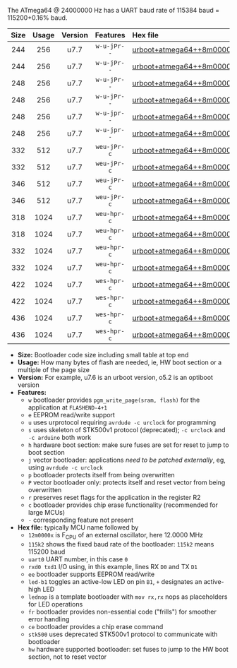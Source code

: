 The ATmega64 @ 24000000 Hz has a UART baud rate of 115384 baud = 115200+0.16% baud.

|Size|Usage|Version|Features|Hex file|
|:-:|:-:|:-:|:-:|:--|
|244|256|u7.7|`w-u-jPr--`|[urboot+atmega64++8m0000x+++38k4_uart1_rxd2_txd3_led+b5.hex](https://raw.githubusercontent.com/stefanrueger/urboot.hex/main/mcus/atmega64/external_oscillator/fcpu++8m0000_Hz/br+++38k4_bps/urboot+atmega64++8m0000x+++38k4_uart1_rxd2_txd3_led+b5.hex)|
|244|256|u7.7|`w-u-jPr--`|[urboot+atmega64++8m0000x+++38k4_uart1_rxd2_txd3_lednop.hex](https://raw.githubusercontent.com/stefanrueger/urboot.hex/main/mcus/atmega64/external_oscillator/fcpu++8m0000_Hz/br+++38k4_bps/urboot+atmega64++8m0000x+++38k4_uart1_rxd2_txd3_lednop.hex)|
|248|256|u7.7|`w-u-jPr--`|[urboot+atmega64++8m0000x+++38k4_uart0_rxe0_txe1_led+b5_fr.hex](https://raw.githubusercontent.com/stefanrueger/urboot.hex/main/mcus/atmega64/external_oscillator/fcpu++8m0000_Hz/br+++38k4_bps/urboot+atmega64++8m0000x+++38k4_uart0_rxe0_txe1_led+b5_fr.hex)|
|248|256|u7.7|`w-u-jPr--`|[urboot+atmega64++8m0000x+++38k4_uart0_rxe0_txe1_lednop_fr.hex](https://raw.githubusercontent.com/stefanrueger/urboot.hex/main/mcus/atmega64/external_oscillator/fcpu++8m0000_Hz/br+++38k4_bps/urboot+atmega64++8m0000x+++38k4_uart0_rxe0_txe1_lednop_fr.hex)|
|248|256|u7.7|`w-u-jpr--`|[urboot+atmega64++8m0000x+++38k4_uart1_rxd2_txd3_led+b5_fr.hex](https://raw.githubusercontent.com/stefanrueger/urboot.hex/main/mcus/atmega64/external_oscillator/fcpu++8m0000_Hz/br+++38k4_bps/urboot+atmega64++8m0000x+++38k4_uart1_rxd2_txd3_led+b5_fr.hex)|
|248|256|u7.7|`w-u-jpr--`|[urboot+atmega64++8m0000x+++38k4_uart1_rxd2_txd3_lednop_fr.hex](https://raw.githubusercontent.com/stefanrueger/urboot.hex/main/mcus/atmega64/external_oscillator/fcpu++8m0000_Hz/br+++38k4_bps/urboot+atmega64++8m0000x+++38k4_uart1_rxd2_txd3_lednop_fr.hex)|
|332|512|u7.7|`weu-jPr-c`|[urboot+atmega64++8m0000x+++38k4_uart0_rxe0_txe1_ee_led+b5_fr_ce.hex](https://raw.githubusercontent.com/stefanrueger/urboot.hex/main/mcus/atmega64/external_oscillator/fcpu++8m0000_Hz/br+++38k4_bps/urboot+atmega64++8m0000x+++38k4_uart0_rxe0_txe1_ee_led+b5_fr_ce.hex)|
|332|512|u7.7|`weu-jPr-c`|[urboot+atmega64++8m0000x+++38k4_uart0_rxe0_txe1_ee_lednop_fr_ce.hex](https://raw.githubusercontent.com/stefanrueger/urboot.hex/main/mcus/atmega64/external_oscillator/fcpu++8m0000_Hz/br+++38k4_bps/urboot+atmega64++8m0000x+++38k4_uart0_rxe0_txe1_ee_lednop_fr_ce.hex)|
|346|512|u7.7|`weu-jPr-c`|[urboot+atmega64++8m0000x+++38k4_uart1_rxd2_txd3_ee_led+b5_fr_ce.hex](https://raw.githubusercontent.com/stefanrueger/urboot.hex/main/mcus/atmega64/external_oscillator/fcpu++8m0000_Hz/br+++38k4_bps/urboot+atmega64++8m0000x+++38k4_uart1_rxd2_txd3_ee_led+b5_fr_ce.hex)|
|346|512|u7.7|`weu-jPr-c`|[urboot+atmega64++8m0000x+++38k4_uart1_rxd2_txd3_ee_lednop_fr_ce.hex](https://raw.githubusercontent.com/stefanrueger/urboot.hex/main/mcus/atmega64/external_oscillator/fcpu++8m0000_Hz/br+++38k4_bps/urboot+atmega64++8m0000x+++38k4_uart1_rxd2_txd3_ee_lednop_fr_ce.hex)|
|318|1024|u7.7|`weu-hpr-c`|[urboot+atmega64++8m0000x+++38k4_uart0_rxe0_txe1_ee_led+b5_fr_ce_hw.hex](https://raw.githubusercontent.com/stefanrueger/urboot.hex/main/mcus/atmega64/external_oscillator/fcpu++8m0000_Hz/br+++38k4_bps/urboot+atmega64++8m0000x+++38k4_uart0_rxe0_txe1_ee_led+b5_fr_ce_hw.hex)|
|318|1024|u7.7|`weu-hpr-c`|[urboot+atmega64++8m0000x+++38k4_uart0_rxe0_txe1_ee_lednop_fr_ce_hw.hex](https://raw.githubusercontent.com/stefanrueger/urboot.hex/main/mcus/atmega64/external_oscillator/fcpu++8m0000_Hz/br+++38k4_bps/urboot+atmega64++8m0000x+++38k4_uart0_rxe0_txe1_ee_lednop_fr_ce_hw.hex)|
|332|1024|u7.7|`weu-hpr-c`|[urboot+atmega64++8m0000x+++38k4_uart1_rxd2_txd3_ee_led+b5_fr_ce_hw.hex](https://raw.githubusercontent.com/stefanrueger/urboot.hex/main/mcus/atmega64/external_oscillator/fcpu++8m0000_Hz/br+++38k4_bps/urboot+atmega64++8m0000x+++38k4_uart1_rxd2_txd3_ee_led+b5_fr_ce_hw.hex)|
|332|1024|u7.7|`weu-hpr-c`|[urboot+atmega64++8m0000x+++38k4_uart1_rxd2_txd3_ee_lednop_fr_ce_hw.hex](https://raw.githubusercontent.com/stefanrueger/urboot.hex/main/mcus/atmega64/external_oscillator/fcpu++8m0000_Hz/br+++38k4_bps/urboot+atmega64++8m0000x+++38k4_uart1_rxd2_txd3_ee_lednop_fr_ce_hw.hex)|
|422|1024|u7.7|`wes-hpr-c`|[urboot+atmega64++8m0000x+++38k4_uart0_rxe0_txe1_ee_led+b5_fr_ce_stk500_hw.hex](https://raw.githubusercontent.com/stefanrueger/urboot.hex/main/mcus/atmega64/external_oscillator/fcpu++8m0000_Hz/br+++38k4_bps/urboot+atmega64++8m0000x+++38k4_uart0_rxe0_txe1_ee_led+b5_fr_ce_stk500_hw.hex)|
|422|1024|u7.7|`wes-hpr-c`|[urboot+atmega64++8m0000x+++38k4_uart0_rxe0_txe1_ee_lednop_fr_ce_stk500_hw.hex](https://raw.githubusercontent.com/stefanrueger/urboot.hex/main/mcus/atmega64/external_oscillator/fcpu++8m0000_Hz/br+++38k4_bps/urboot+atmega64++8m0000x+++38k4_uart0_rxe0_txe1_ee_lednop_fr_ce_stk500_hw.hex)|
|436|1024|u7.7|`wes-hpr-c`|[urboot+atmega64++8m0000x+++38k4_uart1_rxd2_txd3_ee_led+b5_fr_ce_stk500_hw.hex](https://raw.githubusercontent.com/stefanrueger/urboot.hex/main/mcus/atmega64/external_oscillator/fcpu++8m0000_Hz/br+++38k4_bps/urboot+atmega64++8m0000x+++38k4_uart1_rxd2_txd3_ee_led+b5_fr_ce_stk500_hw.hex)|
|436|1024|u7.7|`wes-hpr-c`|[urboot+atmega64++8m0000x+++38k4_uart1_rxd2_txd3_ee_lednop_fr_ce_stk500_hw.hex](https://raw.githubusercontent.com/stefanrueger/urboot.hex/main/mcus/atmega64/external_oscillator/fcpu++8m0000_Hz/br+++38k4_bps/urboot+atmega64++8m0000x+++38k4_uart1_rxd2_txd3_ee_lednop_fr_ce_stk500_hw.hex)|

- **Size:** Bootloader code size including small table at top end
- **Usage:** How many bytes of flash are needed, ie, HW boot section or a multiple of the page size
- **Version:** For example, u7.6 is an urboot version, o5.2 is an optiboot version
- **Features:**
  + `w` bootloader provides `pgm_write_page(sram, flash)` for the application at `FLASHEND-4+1`
  + `e` EEPROM read/write support
  + `u` uses urprotocol requiring `avrdude -c urclock` for programming
  + `s` uses skeleton of STK500v1 protocol (deprecated); `-c urclock` and `-c arduino` both work
  + `h` hardware boot section: make sure fuses are set for reset to jump to boot section
  + `j` vector bootloader: applications *need to be patched externally*, eg, using `avrdude -c urclock`
  + `p` bootloader protects itself from being overwritten
  + `P` vector bootloader only: protects itself and reset vector from being overwritten
  + `r` preserves reset flags for the application in the register R2
  + `c` bootloader provides chip erase functionality (recommended for large MCUs)
  + `-` corresponding feature not present
- **Hex file:** typically MCU name followed by
  + `12m0000x` is F<sub>CPU</sub> of an external oscillator, here 12.0000 MHz
  + `115k2` shows the fixed baud rate of the bootloader: `115k2` means 115200 baud
  + `uart0` UART number, in this case `0`
  + `rxd0 txd1` I/O using, in this example, lines RX `D0` and TX `D1`
  + `ee` bootloader supports EEPROM read/write
  + `led-b1` toggles an active-low LED on pin `B1`, `+` designates an active-high LED
  + `lednop` is a template bootloader with `mov rx,rx` nops as placeholders for LED operations
  + `fr` bootloader provides non-essential code ("frills") for smoother error handling
  + `ce` bootloader provides a chip erase command
  + `stk500` uses deprecated STK500v1 protocol to communicate with bootloader
  + `hw` hardware supported bootloader: set fuses to jump to the HW boot section, not to reset vector
